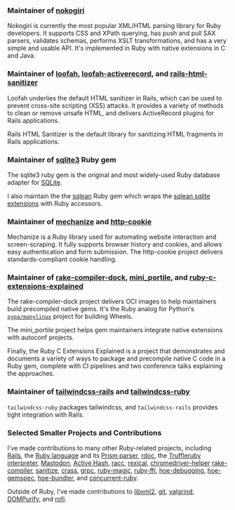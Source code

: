 ### Maintainer of [nokogiri](http://nokogiri.org)

Nokogiri is currently the most popular XML/HTML parsing library for Ruby developers. It supports CSS
and XPath querying, has push and pull SAX parsers, validates schemas, performs XSLT transformations,
and has a very simple and usable API. It's implemented in Ruby with native extensions in C and Java.

### Maintainer of [loofah](https://rubygems.org/gems/loofah), [loofah-activerecord](https://rubygems.org/gems/loofah-activerecord), and [rails-html-sanitizer](https://github.com/rails/rails-html-sanitizer) 

Loofah underlies the default HTML sanitizer in Rails, which can be used to prevent cross-site
scripting (XSS) attacks. It provides a variety of methods to clean or remove unsafe HTML, and
delivers ActiveRecord plugins for Rails applications.

Rails HTML Sanitizer is the default library for sanitizing HTML fragments in Rails applications.

### Maintainer of [sqlite3](https://rubygems.org/gems/mechanize) Ruby gem

The sqlite3 ruby gem is the original and most widely-used Ruby database adapter for [SQLite](https://www.sqlite.org/).

I also maintain the the [sqlean](https://github.com/flavorjones/sqlean-ruby) Ruby gem which wraps the [sqlean sqlite extensions](https://github.com/nalgeon/sqlean) with Ruby accessors.

### Maintainer of [mechanize](https://rubygems.org/gems/mechanize) and [http-cookie](https://github.com/sparklemotion/http-cookie)

Mechanize is a Ruby library used for automating website interaction and screen-scraping. It fully
supports browser history and cookies, and allows easy authentication and form submission. The
http-cookie project delivers standards-compliant cookie handling.

### Maintainer of [rake-compiler-dock](https://github.com/rake-compiler/rake-compiler-dock), [mini_portile](https://github.com/flavorjones/mini_portile), and [ruby-c-extensions-explained](https://github.com/flavorjones/ruby-c-extensions-explained)

The rake-compiler-dock project delivers OCI images to help maintainers build precompiled native
gems. It's the Ruby analog for Python's [`pypa/manylinux`](https://github.com/pypa/manylinux)
project for building Wheels.

The mini_portile project helps gem maintainers integrate native extensions with autoconf projects.

Finally, the Ruby C Extensions Explained is a project that demonstrates and documents a variety of
ways to package and precompile native C code in a Ruby gem, complete with CI pipelines and two
conference talks explaining the approaches.


### Maintainer of [tailwindcss-rails](https://github.com/rails/tailwindcss-rails) and [tailwindcss-ruby](https://github.com/flavorjones/tailwindcss-ruby)

`tailwindcss-ruby` packages tailwindcss, and `tailwindcss-rails` provides tight integration with Rails.


### Selected Smaller Projects and Contributions

I've made contributions to many other Ruby-related projects, including
[Rails](https://github.com/rails/rails/commits?author=flavorjones),
the [Ruby language](https://github.com/ruby/ruby/commits?author=flavorjones)
and its [Prism parser](https://github.com/ruby/prism/commits?author=flavorjones),
[rdoc](https://github.com/ruby/rdoc/commits?author=flavorjones),
the [Truffleruby interpreter](https://github.com/oracle/truffleruby/commits?author=flavorjones),
[Mastodon](https://github.com/mastodon/mastodon/commits?author=flavorjones),
[Active Hash](https://github.com/active-hash/active_hash/commits?author=flavorjones),
[racc](https://github.com/ruby/racc/commits?author=flavorjones),
[rexical](https://github.com/sparklemotion/rexical/commits?author=flavorjones),
[chromedriver-helper](https://github.com/flavorjones/chromedriver-helper/commits?author=flavorjones)
[rake-compiler](https://github.com/rake-compiler/rake-compiler/commits?author=flavorjones),
[sanitize](https://github.com/rgrove/sanitize/commits?author=flavorjones),
[crass](https://github.com/rgrove/crass/commits?author=flavorjones),
[grpc](https://github.com/grpc/grpc/commits?author=flavorjones),
[ruby-magic](https://github.com/kwilczynski/ruby-magic/commits?author=flavorjones),
[ruby-ffi](https://github.com/ffi/ffi/commits?author=flavorjones),
[hoe-debugging](https://github.com/jbarnette/hoe-debugging/commits?author=flavorjones),
[hoe-gemspec](https://github.com/flavorjones/hoe-gemspec/commits?author=flavorjones),
[hoe-bundler](https://github.com/flavorjones/hoe-bundler/commits?author=flavorjones),
and [concurrent-ruby](https://github.com/ruby-concurrency/concurrent-ruby/commit/dd2d8cf6fc5c85c904d2892de4d89eed311b995a).

Outside of Ruby, I've made contributions to
[libxml2](https://github.com/gnome/libxml2/commits?author=flavorjones),
[git](https://github.com/git/git/commits?author=flavorjones),
[valgrind](https://sourceware.org/git/?p=valgrind.git&a=search&h=HEAD&st=commit&s=dalessio),
[DOMPurify](https://github.com/cure53/DOMPurify/commits?author=flavorjones),
and [rofi](https://github.com/davatorium/rofi/commits?author=flavorjones).
